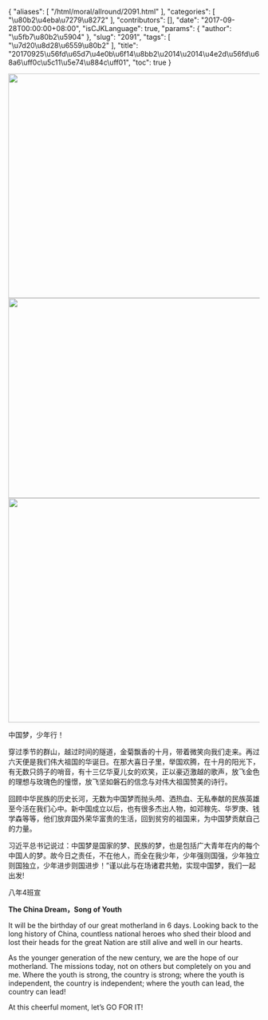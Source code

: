 {
    "aliases": [
        "/html/moral/allround/2091.html"
    ],
    "categories": [
        "\u80b2\u4eba\u7279\u8272"
    ],
    "contributors": [],
    "date": "2017-09-28T00:00:00+08:00",
    "isCJKLanguage": true,
    "params": {
        "author": "\u5fb7\u80b2\u5904"
    },
    "slug": "2091",
    "tags": [
        "\u7d20\u8d28\u6559\u80b2"
    ],
    "title": "20170925\u56fd\u65d7\u4e0b\u6f14\u8bb2\u2014\u2014\u4e2d\u56fd\u68a6\uff0c\u5c11\u5e74\u884c\uff01",
    "toc": true
}


<img
    src="https://cdn.tfls.online/mirror/full/b80c035a15f197ca879c96b6d93708918fde49ce.jpg"
    style="display:block;margin-left:auto;margin-right:auto;"
    decoding="async"
    fetchpriority="auto"
    loading="lazy"
    height="450"
    width="600"
/>
<img
    src="https://cdn.tfls.online/mirror/full/02aabf3a2db877a0d792041bd9ce0a9d9daec0b8.jpg"
    style="display:block;margin-left:auto;margin-right:auto;"
    decoding="async"
    fetchpriority="auto"
    loading="lazy"
    height="401"
    width="600"
/>
<img
    src="https://cdn.tfls.online/mirror/full/0761e91445f037e0ae3512bf1ea68878113566b7.jpg"
    style="display:block;margin-left:auto;margin-right:auto;"
    decoding="async"
    fetchpriority="auto"
    loading="lazy"
    height="450"
    width="600"
/>




  





中国梦，少年行！




穿过季节的群山，越过时间的隧道，金菊飘香的十月，带着微笑向我们走来。再过六天便是我们伟大祖国的华诞日。在那大喜日子里，举国欢腾，在十月的阳光下，有无数只鸽子的哨音，有十三亿华夏儿女的欢笑，正以豪迈激越的歌声，放飞金色的理想与玫瑰色的憧憬，放飞坚如磐石的信念与对伟大祖国赞美的诗行。




回顾中华民族的历史长河，无数为中国梦而抛头颅、洒热血、无私奉献的民族英雄至今活在我们心中。新中国成立以后，也有很多杰出人物，如邓稼先、华罗庚、钱学森等等，他们放弃国外荣华富贵的生活，回到贫穷的祖国来，为中国梦贡献自己的力量。




习近平总书记说过：中国梦是国家的梦、民族的梦，也是包括广大青年在内的每个中国人的梦。故今日之责任，不在他人，而全在我少年，少年强则国强，少年独立则国独立，少年进步则国进步！”谨以此与在场诸君共勉，实现中国梦，我们一起出发!




八年4班宣




**The China Dream，Song of Youth**









It will be the birthday of our great motherland in 6 days. Looking back to the long history of China, countless national heroes who shed their blood and lost their heads for the great Nation are still alive and well in our hearts. 




As the younger generation of the new century, we are the hope of our motherland. The missions today, not on others but completely on you and me. Where the youth is strong, the country is strong; where the youth is independent, the country is independent; where the youth can lead, the country can lead!  




At this cheerful moment, let’s GO FOR IT!




  



